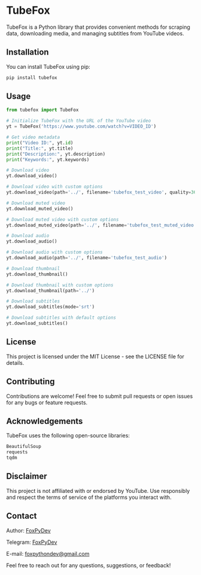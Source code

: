 # TubeFox
TubeFox is a Python library that provides convenient methods for scraping data, downloading media, and managing subtitles from YouTube videos.

## Installation
You can install TubeFox using pip:
```python
pip install tubefox
```

## Usage

```python
from tubefox import TubeFox

# Initialize TubeFox with the URL of the YouTube video
yt = TubeFox('https://www.youtube.com/watch?v=VIDEO_ID')

# Get video metadata
print("Video ID:", yt.id)
print("Title:", yt.title)
print("Description:", yt.description)
print("Keywords:", yt.keywords)

# Download video
yt.download_video()

# Download video with custom options
yt.download_video(path='../', filename='tubefox_test_video', quality=360)

# Download muted video
yt.download_muted_video()

# Download muted video with custom options
yt.download_muted_video(path='../', filename='tubefox_test_muted_video', quality=1080)

# Download audio
yt.download_audio()

# Download audio with custom options
yt.download_audio(path='../', filename='tubefox_test_audio')

# Download thumbnail
yt.download_thumbnail()

# Download thumbnail with custom options
yt.download_thumbnail(path='../')

# Download subtitles
yt.download_subtitles(mode='srt')

# Download subtitles with default options
yt.download_subtitles()
```
## License
This project is licensed under the MIT License - see the LICENSE file for details.

## Contributing
Contributions are welcome! Feel free to submit pull requests or open issues for any bugs or feature requests.

## Acknowledgements
TubeFox uses the following open-source libraries:
```python
BeautifulSoup
requests
tqdm
```
## Disclaimer
This project is not affiliated with or endorsed by YouTube. Use responsibly and respect the terms of service of the platforms you interact with.
## Contact
Author: [FoxPyDev](https://github.com/FoxPyDev)

Telegram: [FoxPyDev](https://t.me/FoxPyDev)

E-mail: foxpythondev@gmail.com

Feel free to reach out for any questions, suggestions, or feedback!

